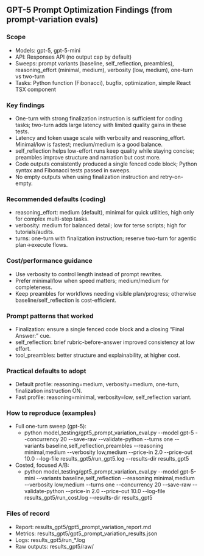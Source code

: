 ## GPT-5 Prompt Optimization Findings (from prompt-variation evals)

### Scope
- Models: gpt-5, gpt-5-mini
- API: Responses API (no output cap by default)
- Sweeps: prompt variants (baseline, self_reflection, preambles), reasoning_effort (minimal, medium), verbosity (low, medium), one-turn vs two-turn
- Tasks: Python function (Fibonacci), bugfix, optimization, simple React TSX component

### Key findings
- One-turn with strong finalization instruction is sufficient for coding tasks; two-turn adds large latency with limited quality gains in these tests.
- Latency and token usage scale with verbosity and reasoning_effort. Minimal/low is fastest; medium/medium is a good balance.
- self_reflection helps low-effort runs keep quality while staying concise; preambles improve structure and narration but cost more.
- Code outputs consistently produced a single fenced code block; Python syntax and Fibonacci tests passed in sweeps.
- No empty outputs when using finalization instruction and retry-on-empty.

### Recommended defaults (coding)
- reasoning_effort: medium (default), minimal for quick utilities, high only for complex multi-step tasks.
- verbosity: medium for balanced detail; low for terse scripts; high for tutorials/audits.
- turns: one-turn with finalization instruction; reserve two-turn for agentic plan→execute flows.

### Cost/performance guidance
- Use verbosity to control length instead of prompt rewrites.
- Prefer minimal/low when speed matters; medium/medium for completeness.
- Keep preambles for workflows needing visible plan/progress; otherwise baseline/self_reflection is cost-efficient.

### Prompt patterns that worked
- Finalization: ensure a single fenced code block and a closing “Final Answer:” cue.
- self_reflection: brief rubric-before-answer improved consistency at low effort.
- tool_preambles: better structure and explainability, at higher cost.

### Practical defaults to adopt
- Default profile: reasoning=medium, verbosity=medium, one-turn, finalization instruction ON.
- Fast profile: reasoning=minimal, verbosity=low, self_reflection variant.

### How to reproduce (examples)
- Full one-turn sweep (gpt-5):
  - python model_testing/gpt5_prompt_variation_eval.py --model gpt-5 --concurrency 20 --save-raw --validate-python --turns one --variants baseline,self_reflection,preambles --reasoning minimal,medium --verbosity low,medium --price-in 2.0 --price-out 10.0 --log-file results_gpt5/run_gpt5.log --results-dir results_gpt5
- Costed, focused A/B:
  - python model_testing/gpt5_prompt_variation_eval.py --model gpt-5-mini --variants baseline,self_reflection --reasoning minimal,medium --verbosity low,medium --turns one --concurrency 20 --save-raw --validate-python --price-in 2.0 --price-out 10.0 --log-file results_gpt5/run_cost.log --results-dir results_gpt5

### Files of record
- Report: results_gpt5/gpt5_prompt_variation_report.md
- Metrics: results_gpt5/gpt5_prompt_variation_results.json
- Logs: results_gpt5/run_*.log
- Raw outputs: results_gpt5/raw/



